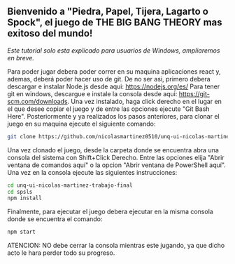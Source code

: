 
## Bienvenido a "Piedra, Papel, Tijera, Lagarto o Spock", el juego de THE BIG BANG THEORY mas exitoso del mundo!

*Este tutorial solo esta explicado para usuarios de Windows, ampliaremos en breve.*

Para poder jugar debera poder correr en su maquina aplicaciones react y, ademas, deberá poder hacer uso de git. De no ser asi, primero debera descargar e instalar Node.js desde aqui: https://nodejs.org/es/ Para tener git en windows, descargue e instale la consola desde aqui: https://git-scm.com/downloads. 
Una vez instalado, haga click derecho en el lugar en el que desee copiar el juego y de entre las opciones ejecute "Git Bash Here".
Posteriormente y ya realizados los pasos anteriores, para clonar el juego en su maquina ejecute el siguiente comando:
``` sh 
git clone https://github.com/nicolasmartinez0510/unq-ui-nicolas-martinez-trabajo-final.git
```
Una vez clonado el juego, desde la carpeta donde se encuentra abra una consola del sistema con Shift+Click Derecho. Entre las opciones elija "Abrir ventana de comandos aquí" o la opcion "Abrir ventana de PowerShell aquí". Una vez en la consola ejecute las siguientes instrucciones:

```sh
cd unq-ui-nicolas-martinez-trabajo-final
cd spsls
npm install
```
Finalmente, para ejecutar el juego debera ejecutar en la misma consola donde se encuentra el comando:
``` sh
npm start
```
ATENCION: NO debe cerrar la consola mientras este jugando, ya que dicho acto le hara perder todo su progreso.

